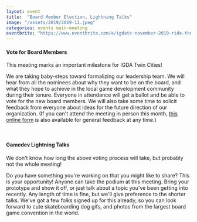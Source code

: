 ```yaml
---
layout: event
title:  "Board Member Election, Lightning Talks"
image: "/assets/2019/2019-11.jpeg"
categories: events main-meeting
eventbrite: "https://www.eventbrite.com/e/igdatc-november-2019-ride-the-lighting-talks-tickets-80308929169"
---
```


#### Vote for Board Members
This meeting marks an important milestone for IGDA Twin Cities!

We are taking baby-steps toward formalizing our leadership team. We will hear from all the nominees about why they want to be on the board, and what they hope to achieve in the local game development community during their tenure. Everyone in attendance will get a ballot and be able to vote for the new board members. We will also take some time to solicit feedback from everyone about ideas for the future direction of our organization. (If you can't attend the meeting in person this month, [this online form](https://forms.gle/w2VCQ5yqxAcFyjKH7) is also available for general feedback at any time.)

<br />

#### Gamedev Lightning Talks
We don't know how long the above voting process will take, but probably not the whole meeting!

Do you have something you're working on that you might like to share? This is your opportunity! Anyone can take the podium at this meeting. Bring your prototype and show it off, or just talk about a topic you've been getting into recently. Any length of time is fine, but we'll give preference to the shorter talks. We've got a few folks signed up for this already, so you can look forward to cute skateboarding dog gifs, and photos from the largest board game convention in the world.
